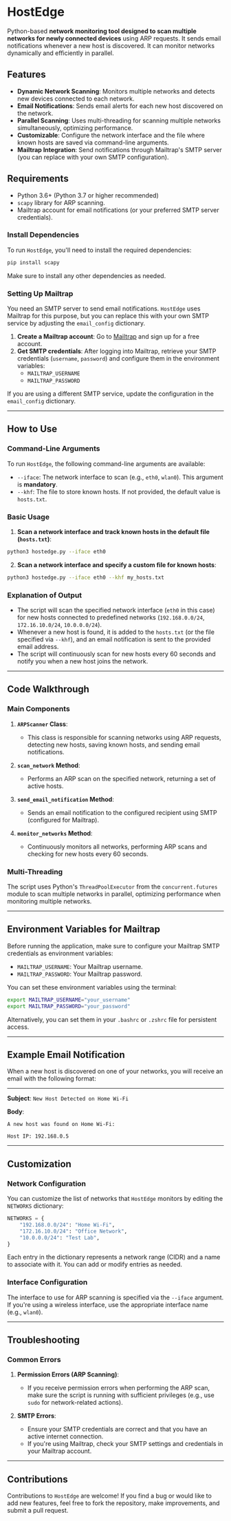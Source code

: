 # HostEdge

 Python-based **network monitoring tool designed to scan multiple networks for newly connected devices** using ARP requests. It sends email notifications whenever a new host is discovered. It can monitor networks dynamically and efficiently in parallel.

## **Features**

- **Dynamic Network Scanning**: Monitors multiple networks and detects new devices connected to each network.
- **Email Notifications**: Sends email alerts for each new host discovered on the network.
- **Parallel Scanning**: Uses multi-threading for scanning multiple networks simultaneously, optimizing performance.
- **Customizable**: Configure the network interface and the file where known hosts are saved via command-line arguments.
- **Mailtrap Integration**: Send notifications through Mailtrap's SMTP server (you can replace with your own SMTP configuration).

## **Requirements**

- Python 3.6+ (Python 3.7 or higher recommended)
- `scapy` library for ARP scanning.
- Mailtrap account for email notifications (or your preferred SMTP server credentials).
  
### **Install Dependencies**

To run `HostEdge`, you'll need to install the required dependencies:

```bash
pip install scapy
```

Make sure to install any other dependencies as needed.

### **Setting Up Mailtrap**

You need an SMTP server to send email notifications. `HostEdge` uses Mailtrap for this purpose, but you can replace this with your own SMTP service by adjusting the `email_config` dictionary.

1. **Create a Mailtrap account**: Go to [Mailtrap](https://mailtrap.io/) and sign up for a free account.
2. **Get SMTP credentials**: After logging into Mailtrap, retrieve your SMTP credentials (`username`, `password`) and configure them in the environment variables:
   - `MAILTRAP_USERNAME`
   - `MAILTRAP_PASSWORD`

If you are using a different SMTP service, update the configuration in the `email_config` dictionary.

---

## **How to Use**

### **Command-Line Arguments**

To run `HostEdge`, the following command-line arguments are available:

- `--iface`: The network interface to scan (e.g., `eth0`, `wlan0`). This argument is **mandatory**.
- `--khf`: The file to store known hosts. If not provided, the default value is `hosts.txt`.

### **Basic Usage**

1. **Scan a network interface and track known hosts in the default file (`hosts.txt`)**:

```bash
python3 hostedge.py --iface eth0
```

2. **Scan a network interface and specify a custom file for known hosts**:

```bash
python3 hostedge.py --iface eth0 --khf my_hosts.txt
```

### **Explanation of Output**

- The script will scan the specified network interface (`eth0` in this case) for new hosts connected to predefined networks (`192.168.0.0/24`, `172.16.10.0/24`, `10.0.0.0/24`).
- Whenever a new host is found, it is added to the `hosts.txt` (or the file specified via `--khf`), and an email notification is sent to the provided email address.
- The script will continuously scan for new hosts every 60 seconds and notify you when a new host joins the network.

---

## **Code Walkthrough**

### **Main Components**

1. **`ARPScanner` Class**:
   - This class is responsible for scanning networks using ARP requests, detecting new hosts, saving known hosts, and sending email notifications.

2. **`scan_network` Method**:
   - Performs an ARP scan on the specified network, returning a set of active hosts.

3. **`send_email_notification` Method**:
   - Sends an email notification to the configured recipient using SMTP (configured for Mailtrap).

4. **`monitor_networks` Method**:
   - Continuously monitors all networks, performing ARP scans and checking for new hosts every 60 seconds.

### **Multi-Threading**

The script uses Python's `ThreadPoolExecutor` from the `concurrent.futures` module to scan multiple networks in parallel, optimizing performance when monitoring multiple networks.

---

## **Environment Variables for Mailtrap**

Before running the application, make sure to configure your Mailtrap SMTP credentials as environment variables:

- `MAILTRAP_USERNAME`: Your Mailtrap username.
- `MAILTRAP_PASSWORD`: Your Mailtrap password.

You can set these environment variables using the terminal:

```bash
export MAILTRAP_USERNAME="your_username"
export MAILTRAP_PASSWORD="your_password"
```

Alternatively, you can set them in your `.bashrc` or `.zshrc` file for persistent access.

---

## **Example Email Notification**

When a new host is discovered on one of your networks, you will receive an email with the following format:

---

**Subject**: `New Host Detected on Home Wi-Fi`

**Body**:
```
A new host was found on Home Wi-Fi:

Host IP: 192.168.0.5
```

---

## **Customization**

### **Network Configuration**

You can customize the list of networks that `HostEdge` monitors by editing the `NETWORKS` dictionary:

```python
NETWORKS = {
    "192.168.0.0/24": "Home Wi-Fi",
    "172.16.10.0/24": "Office Network",
    "10.0.0.0/24": "Test Lab",
}
```

Each entry in the dictionary represents a network range (CIDR) and a name to associate with it. You can add or modify entries as needed.

### **Interface Configuration**

The interface to use for ARP scanning is specified via the `--iface` argument. If you're using a wireless interface, use the appropriate interface name (e.g., `wlan0`).

---

## **Troubleshooting**

### **Common Errors**

1. **Permission Errors (ARP Scanning)**:
   - If you receive permission errors when performing the ARP scan, make sure the script is running with sufficient privileges (e.g., use `sudo` for network-related actions).

2. **SMTP Errors**:
   - Ensure your SMTP credentials are correct and that you have an active internet connection.
   - If you're using Mailtrap, check your SMTP settings and credentials in your Mailtrap account.

---

## **Contributions**

Contributions to `HostEdge` are welcome! If you find a bug or would like to add new features, feel free to fork the repository, make improvements, and submit a pull request.
